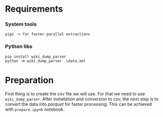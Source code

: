 # Requirements
### System tools
    pigz -> for faster parallel extractions

### Python libs
    pip install wiki_dump_parser
    python -m wiki_dump_parser .\data.xml

# Preparation
First thing is to create the csv file we will use. For that we need to use ```wiki_dump_parser```. After installation and conversion to csv,
the next step is to convert the data into *parquet* for faster processing.
This can be achieved with ```prepare.ipynb``` notebook.